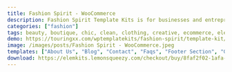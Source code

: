 ```yaml
---
title: Fashion Spirit - WooCommerce
description: Fashion Spirit Template Kits is for businesses and entrepreneurs looking for a beautiful feminine layout that supports WooCommerce online shop. Ideal for Boutiques, Fashion Shows, Spas, Beauty Salons, Yoga Classes, Organic Food Store, or whatever you want! It features beautiful typography and a clean modern layout.
categories: ["fashion"]
tags: beauty, boutique, chic, clean, clothing, creative, ecommerce, elegant, fashion, glamour, haute couture, model agency, modern, online shop, store
demo: https://touringxx.com/wptemplatekits/fashion-spirit/template-kit/home/
image: /images/posts/Fashion Spirit - WooCommerce.jpeg
templates: ["About Us", "Blog", "Contact", "Faqs", "Footer Section", "Global", "Header Section", "History", "Home", "Lookbook", "Services", "Shop", "Team"]
download: https://elemkits.lemonsqueezy.com/checkout/buy/8faf2f02-1afa-4572-b2e6-521c0e875669
---
```


